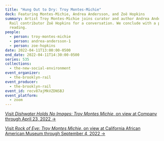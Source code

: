 ```yaml
---
title: "Hung Out to Dry: Troy Montes-Michie"
deck: Featuring Montes-Michie, Andrea Andersson, and Zoë Hopkins
summary: Artist Troy Montes-Michie joins curator and author Andrea Andersson and
  Rail contributor Zoë Hopkins for a conversation. We conclude with a poetry
  reading.
people:
  - person: troy-montes-michie
  - person: andrea-andersson-1
  - person: zoe-hopkins
date: 2022-04-11T13:00:00-0500
end_date: 2022-04-11T14:30:00-0500
series: 535
collections:
  - the-new-social-environment
event_organizer:
  - the-brooklyn-rail
event_producer:
  - the-brooklyn-rail
event_id: recv87ajMkVZDNSBJ
event_platform:
  - zoom
---
```

[Visit *Dishwater Holds No Images: Troy Montes Michie*, on view at Company through April 23, 2022 →](https://companygallery.us/exhibitions/dishwater-holds-no-images/)

[Visit *Rock of Eye: Troy Montes Michie*, on view at California African American Museum through September 4, 2022 →](https://caamuseum.org/exhibitions/2022/troy-montes-michie-rock-of-eye)